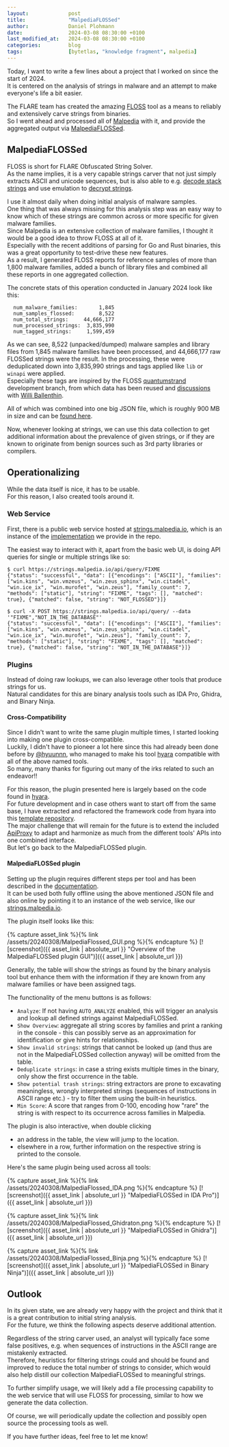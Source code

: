 ```yaml
---
layout:             post
title:              "MalpediaFLOSSed"
author:             Daniel Plohmann
date:               2024-03-08 08:30:00 +0100
last_modified_at:   2024-03-08 08:30:00 +0100
categories:         blog
tags:               [bytetlas, "knowledge fragment", malpedia]
---
```


Today, I want to write a few lines about a project that I worked on since the start of 2024.  
It is centered on the analysis of strings in malware and an attempt to make everyone's life a bit easier.

The FLARE team has created the amazing [FLOSS](https://github.com/mandiant/flare-floss) tool as a means to reliably and extensively carve strings from binaries.  
So I went ahead and processed all of [Malpedia](https://malpedia.caad.fkie.fraunhofer.de/) with it, and provide the aggregated output via [MalpediaFLOSSed](https://github.com/malpedia/malpedia-flossed).


## MalpediaFLOSSed

FLOSS is short for FLARE Obfuscated String Solver.  
As the name implies, it is a very capable strings carver that not just simply extracts ASCII and unicode sequences, but is also able to e.g. [decode stack strings](https://www.mandiant.com/resources/blog/automatically-extracting-obfuscated-strings) and use emulation to [decrypt strings](https://www.mandiant.com/resources/blog/floss-version-2).  

I use it almost daily when doing initial analysis of malware samples.  
One thing that was always missing for this analysis step was an easy way to know which of these strings are common across or more specific for given malware families.  
Since Malpedia is an extensive collection of malware families, I thought it would be a good idea to throw FLOSS at all of it.  
Especially with the recent additions of parsing for Go and Rust binaries, this was a great opportunity to test-drive these new features.  
As a result, I generated FLOSS reports for reference samples of more than 1,800 malware families, added a bunch of library files and combined all these reports in one aggregated collection.

The concrete stats of this operation conducted in January 2024 look like this:

```
  num_malware_families:       1,845
  num_samples_flossed:        8,522
  num_total_strings:     44,666,177
  num_processed_strings:  3,835,990
  num_tagged_strings:     1,599,459
```

As we can see, 8,522 (unpacked/dumped) malware samples and library files from 1,845 malware families have been processed, and 44,666,177 raw FLOSSed strings were the result.
In the processing, these were deduplicated down into 3,835,990 strings and tags applied like `lib` or `winapi` were applied.  
Especially these tags are inspired by the FLOSS [quantumstrand](https://github.com/mandiant/flare-floss/tree/quantumstrand) development branch, from which data has been reused and [discussions](https://github.com/malpedia/malpedia-flossed/issues/1) with [
Willi Ballenthin](https://github.com/williballenthin).

All of which was combined into one big JSON file, which is roughly 900 MB in size and can be [found here](https://github.com/malpedia/malpedia-flossed/blob/main/data/).

Now, whenever looking at strings, we can use this data collection to get additional information about the prevalence of given strings, or if they are known to originate from benign sources such as 3rd party libraries or compilers.  

## Operationalizing

While the data itself is nice, it has to be usable.  
For this reason, I also created tools around it.

### Web Service

First, there is a public web service hosted at [strings.malpedia.io](https://strings.malpedia.io/), which is an instance of the [implementation](https://github.com/malpedia/malpedia-flossed/tree/main/flossed-falcon) we provide in the repo.

The easiest way to interact with it, apart from the basic web UI, is doing API queries for single or multiple strings like so:

```
$ curl https://strings.malpedia.io/api/query/FIXME  
{"status": "successful", "data": [{"encodings": ["ASCII"], "families": ["win.kins", "win.vmzeus", "win.zeus_sphinx", "win.citadel", "win.ice_ix", "win.murofet", "win.zeus"], "family_count": 7, "methods": ["static"], "string": "FIXME", "tags": [], "matched": true}, {"matched": false, "string": "NOT_FLOSSED"}]}

$ curl -X POST https://strings.malpedia.io/api/query/ --data '"FIXME","NOT_IN_THE_DATABASE"'
{"status": "successful", "data": [{"encodings": ["ASCII"], "families": ["win.kins", "win.vmzeus", "win.zeus_sphinx", "win.citadel", "win.ice_ix", "win.murofet", "win.zeus"], "family_count": 7, "methods": ["static"], "string": "FIXME", "tags": [], "matched": true}, {"matched": false, "string": "NOT_IN_THE_DATABASE"}]}
```

### Plugins

Instead of doing raw lookups, we can also leverage other tools that produce strings for us.  
Natural candidates for this are binary analysis tools such as IDA Pro, Ghidra, and Binary Ninja.

#### Cross-Compatibility

Since I didn't want to write the same plugin multiple times, I started looking into making one plugin cross-compatible.  
Luckily, I didn't have to pioneer a lot here since this had already been done before by [@hyuunnn](https://github.com/hyuunnn), who managed to make his tool [hyara](https://github.com/hyuunnn/Hyara) compatible with all of the above named tools.  
So many, many thanks for figuring out many of the irks related to such an endeavor!!

For this reason, the plugin presented here is largely based on the code found in [hyara](https://github.com/hyuunnn/Hyara).  
For future development and in case others want to start off from the same base, I have extracted and refactored the framework code from hyara into this [template repository](https://github.com/danielplohmann/gui-plugin-template).  
The major challenge that will remain for the future is to extend the included [ApiProxy](https://github.com/danielplohmann/gui-plugin-template/blob/main/template_plugin/plugin/apis/ApiProxy.py) to adapt and harmonize as much from the different tools' APIs into one combined interface.  
But let's go back to the MalpediaFLOSSed plugin.

#### MalpediaFLOSSed plugin

Setting up the plugin requires different steps per tool and has been described in the [documentation](https://github.com/malpedia/malpedia-flossed/blob/main/docs/plugin.md).  
It can be used both fully offline using the above mentioned JSON file and also online by pointing it to an instance of the web service, like our [strings.malpedia.io](https://strings.malpedia.io/).

The plugin itself looks like this:

{% capture asset_link %}{% link /assets/20240308/MalpediaFlossed_GUI.png %}{% endcapture %}
[![screenshot]({{ asset_link | absolute_url }} "Overview of the MalpediaFLOSSed plugin GUI")]({{ asset_link | absolute_url }})

Generally, the table will show the strings as found by the binary analysis tool but enhance them with the information if they are known from any malware families or have been assigned tags.

The functionality of the menu buttons is as follows:
* `Analyze`: If not having `AUTO_ANALYZE` enabled, this will trigger an analysis and lookup all defined strings against MalpediaFLOSSed.
* `Show Overview`: aggregate all string scores by families and print a ranking in the console - this can possibly serve as an approximation for identification or give hints for relationships.
* `Show invalid strings`: strings that cannot be looked up (and thus are not in the MalpediaFLOSSed collection anyway) will be omitted from the table.
* `Deduplicate strings`: in case a string exists multiple times in the binary, only show the first occurrence in the table.
* `Show potential trash strings`: string extractors are prone to excavating meaningless, wrongly interpreted strings (sequences of instructions in ASCII range etc.) - try to filter them using the built-in heuristics.
* `Min Score`: A score that ranges from 0-100, encoding how "rare" the string is with respect to its occurrence across families in Malpedia.

The plugin is also interactive, when double clicking
* an address in the table, the view will jump to the location.
* elsewhere in a row, further information on the respective string is printed to the console.

Here's the same plugin being used across all tools:

{% capture asset_link %}{% link /assets/20240308/MalpediaFlossed_IDA.png %}{% endcapture %}
[![screenshot]({{ asset_link | absolute_url }} "MalpediaFLOSSed in IDA Pro")]({{ asset_link | absolute_url }})

{% capture asset_link %}{% link /assets/20240308/MalpediaFlossed_Ghidraton.png %}{% endcapture %}
[![screenshot]({{ asset_link | absolute_url }} "MalpediaFLOSSed in Ghidra")]({{ asset_link | absolute_url }})

{% capture asset_link %}{% link /assets/20240308/MalpediaFlossed_Binja.png %}{% endcapture %}
[![screenshot]({{ asset_link | absolute_url }} "MalpediaFLOSSed in Binary Ninja")]({{ asset_link | absolute_url }})

## Outlook

In its given state, we are already very happy with the project and think that it is a great contribution to initial string analysis.  
For the future, we think the following aspects deserve additional attention.

Regardless of the string carver used, an analyst will typically face some false positives, e.g. when sequences of instructions in the ASCII range are mistakenly extracted.  
Therefore, heuristics for filtering strings could and should be found and improved to reduce the total number of strings to consider, which would also help distill our collection MalpediaFLOSSed to meaningful strings.

To further simplify usage, we will likely add a file processing capability to the web service that will use FLOSS for processing, similar to how we generate the data collection.

Of course, we will periodically update the collection and possibly open source the processing tools as well.

If you have further ideas, feel free to let me know!